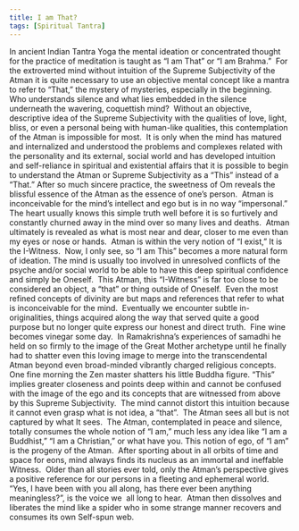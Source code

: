 ```yaml
---
title: I am That? 
tags: [Spiritual Tantra]
---
```

In ancient Indian Tantra Yoga the mental ideation or concentrated thought for the practice of meditation is taught as “I am That” or “I am Brahma.”  For the extroverted mind without intuition of the Supreme Subjectivity of the Atman it is quite necessary to use an objective mental concept like a mantra to refer to “That,” the mystery of mysteries, especially in the beginning.  Who understands silence and what lies embedded in the silence underneath the wavering, coquettish mind?  Without an objective, descriptive idea of the Supreme Subjectivity with the qualities of love, light, bliss, or even a personal being with human-like qualities, this contemplation of the Atman is impossible for most.  It is only when the mind has matured and internalized and understood the problems and complexes related with the personality and its external, social world and has developed intuition and self-reliance in spiritual and existential affairs that it is possible to begin to understand the Atman or Supreme Subjectivity as a “This” instead of a “That.”
After so much sincere practice, the sweetness of Om reveals the blissful essence of the Atman as the essence of one’s person.  Atman is inconceivable for the mind’s intellect and ego but is in no way “impersonal.”  The heart usually knows this simple truth well before it is so furtively and constantly churned away in the mind over so many lives and deaths.  Atman ultimately is revealed as what is most near and dear, closer to me even than my eyes or nose or hands.  Atman is within the very notion of “I exist,” It is the I-Witness.  Now, I only see, so “I am This” becomes a more natural form of ideation.
The mind is usually too involved in unresolved conflicts of the psyche and/or social world to be able to have this deep spiritual confidence and simply be Oneself.  This Atman, this “I-Witness” is far too close to be considered an object, a “that” or thing outside of Oneself.  Even the most refined concepts of divinity are but maps and references that refer to what is inconceivable for the mind.  Eventually we encounter subtle in-originalities, things acquired along the way that served quite a good purpose but no longer quite express our honest and direct truth.  Fine wine becomes vinegar some day.  In Ramakrishna’s experiences of samadhi he held on so firmly to the image of the Great Mother archetype until he finally had to shatter even this loving image to merge into the transcendental Atman beyond even broad-minded vibrantly charged religious concepts.  One fine morning the Zen master shatters his little Buddha figure.
“This” implies greater closeness and points deep within and cannot be confused with the image of the ego and its concepts that are witnessed from above by this Supreme Subjectivity.  The mind cannot distort this intuition because it cannot even grasp what is not idea, a “that”.  The Atman sees all but is not captured by what It sees.  The Atman, contemplated in peace and silence, totally consumes the whole notion of “I am,” much less any idea like “I am a Buddhist,” “I am a Christian,” or what have you. This notion of ego, of “I am” is the progeny of the Atman.  After sporting about in all orbits of time and space for eons, mind always finds its nucleus as an immortal and ineffable Witness.  Older than all stories ever told, only the Atman’s perspective gives a positive reference for our persons in a fleeting and ephemeral world.  “Yes, I have been with you all along, has there ever been anything meaningless?”, is the voice we  all long to hear.  Atman then dissolves and liberates the mind like a spider who in some strange manner recovers and consumes its own Self-spun web.

&nbsp;
